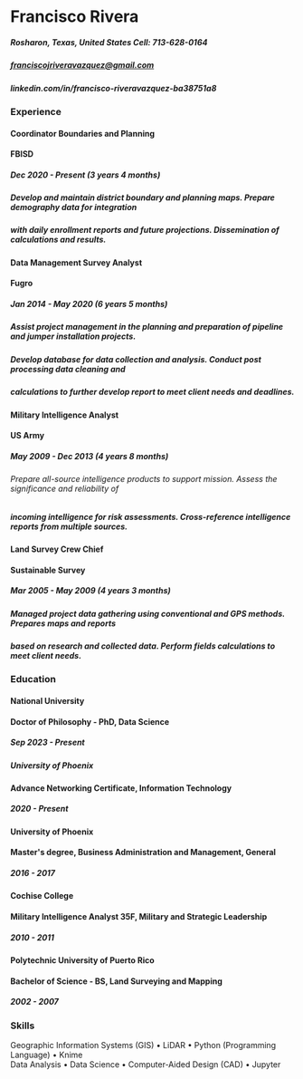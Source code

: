 # Francisco Rivera
##### Rosharon, Texas, United States Cell: 713-628-0164
##### franciscojriveravazquez@gmail.com
##### linkedin.com/in/francisco-riveravazquez-ba38751a8
### Experience
#### Coordinator Boundaries and Planning
#### FBISD
##### Dec 2020 - Present (3 years 4 months)
##### Develop and maintain district boundary and planning maps. Prepare demography data for integration
##### with daily enrollment reports and future projections. Dissemination of calculations and results.
#### Data Management Survey Analyst
#### Fugro
##### Jan 2014 - May 2020 (6 years 5 months)
##### Assist project management in the planning and preparation of pipeline and jumper installation projects.
##### Develop database for data collection and analysis. Conduct post processing data cleaning and
##### calculations to further develop report to meet client needs and deadlines.
#### Military Intelligence Analyst
#### US Army
##### May 2009 - Dec 2013 (4 years 8 months)
###### Prepare all-source intelligence products to support mission. Assess the significance and reliability of
##### incoming intelligence for risk assessments. Cross-reference intelligence reports from multiple sources.
#### Land Survey Crew Chief
#### Sustainable Survey
##### Mar 2005 - May 2009 (4 years 3 months)
##### Managed project data gathering using conventional and GPS methods. Prepares maps and reports
##### based on research and collected data. Perform fields calculations to meet client needs.
### Education
#### National University
#### Doctor of Philosophy - PhD, Data Science
##### Sep 2023 - Present
##### University of Phoenix
#### Advance Networking Certificate, Information Technology
##### 2020 - Present

#### University of Phoenix
#### Master's degree, Business Administration and Management, General
##### 2016 - 2017
#### Cochise College
#### Military Intelligence Analyst 35F, Military and Strategic Leadership
##### 2010 - 2011
#### Polytechnic University of Puerto Rico
#### Bachelor of Science - BS, Land Surveying and Mapping
##### 2002 - 2007
### Skills
Geographic Information Systems (GIS)   •   LiDAR   •   Python (Programming Language)   •   Knime   
Data Analysis   •   Data Science   •   Computer-Aided Design (CAD)   •   Jupyter

